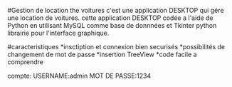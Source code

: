 #Gestion de location the voitures
c'est une application DESKTOP qui gére une location de voitures.
cette application DESKTOP codée a l'aide de Python en utilisant MySQL comme base de donnnées et Tkinter python librairie pour l'interface graphique.

#caracteristiques
*insctiption et connexion bien securisés
*possibilités de changement de mot de passe
*insertion TreeView 
*code facile a comprendre

compte:
USERNAME:admin
MOT DE PASSE:1234
